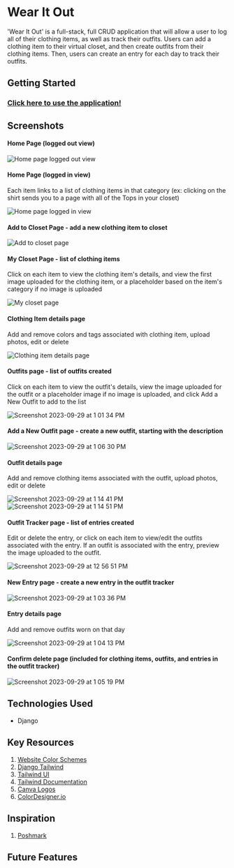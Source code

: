 # Wear It Out
'Wear It Out' is a full-stack, full CRUD application that will allow a user to log all of their clothing items, as well as track their outfits. Users can add a clothing item to their virtual closet, and then create outfits from their clothing items. Then, users can create an entry for each day to track their outfits.
## Getting Started
### [Click here to use the application!](https://wear-it-out-e8cbd3eb7d9e.herokuapp.com/)
## Screenshots
#### Home Page (logged out view)
![Home page logged out view](https://github.com/laurencmendoza/wear-it-out/assets/137251999/7072e6a1-f8d6-450c-96a7-d2b292c6e403)

#### Home Page (logged in view)
Each item links to a list of clothing items in that category (ex: clicking on the shirt sends you to a page with all of the Tops in your closet)

![Home page logged in view](https://github.com/laurencmendoza/wear-it-out/assets/137251999/55e5c644-2bdc-4627-bba9-2cb8430c1b32)

#### Add to Closet Page - add a new clothing item to closet
![Add to closet page](https://github.com/laurencmendoza/wear-it-out/assets/137251999/914fd254-c39b-44c8-abab-b9128074abd1)

#### My Closet Page - list of clothing items
Click on each item to view the clothing item's details, and view the first image uploaded for the clothing item, or a placeholder based on the item's category if no image is uploaded

![My closet page](https://github.com/laurencmendoza/wear-it-out/assets/137251999/ea656ef6-7e5c-4038-9933-748b04ec000e)

#### Clothing Item details page
Add and remove colors and tags associated with clothing item, upload photos, edit or delete

![Clothing item details page](https://github.com/laurencmendoza/wear-it-out/assets/137251999/67309ad4-6980-4070-9de9-b3898a8a6ff3)

#### Outfits page - list of outfits created
Click on each item to view the outfit's details, view the image uploaded for the outfit or a placeholder image if no image is uploaded, and click Add a New Outfit to add to the list

![Screenshot 2023-09-29 at 1 01 34 PM](https://github.com/laurencmendoza/wear-it-out/assets/137251999/a8a1b92c-d9a3-4a55-a91f-58cf1b0ceed5)

#### Add a New Outfit page - create a new outfit, starting with the description
![Screenshot 2023-09-29 at 1 06 30 PM](https://github.com/laurencmendoza/wear-it-out/assets/137251999/16a80334-fc64-4d9e-b669-9604628aed2f)

#### Outfit details page
Add and remove clothing items associated with the outfit, upload photos, edit or delete

![Screenshot 2023-09-29 at 1 14 41 PM](https://github.com/laurencmendoza/wear-it-out/assets/137251999/7ad47d9f-7610-4552-9eed-685ac3176c80)
![Screenshot 2023-09-29 at 1 14 51 PM](https://github.com/laurencmendoza/wear-it-out/assets/137251999/8a948599-f1d4-4f10-8517-af4c2838044b)

#### Outfit Tracker page - list of entries created
Edit or delete the entry, or click on each item to view/edit the outfits associated with the entry. If an outfit is associated with the entry, preview the image uploaded to the outfit. 

![Screenshot 2023-09-29 at 12 56 51 PM](https://github.com/laurencmendoza/wear-it-out/assets/137251999/7edc05a6-d098-4409-b4e7-f7ccda2f5e58)

#### New Entry page - create a new entry in the outfit tracker
![Screenshot 2023-09-29 at 1 03 36 PM](https://github.com/laurencmendoza/wear-it-out/assets/137251999/d8ddcba5-7a23-4439-8e93-5febb9c4088a)

#### Entry details page
Add and remove outfits worn on that day

![Screenshot 2023-09-29 at 1 04 13 PM](https://github.com/laurencmendoza/wear-it-out/assets/137251999/f5bba650-fea0-4e46-837c-564568ee9ab2)

#### Confirm delete page (included for clothing items, outfits, and entries in the outfit tracker)
![Screenshot 2023-09-29 at 1 05 19 PM](https://github.com/laurencmendoza/wear-it-out/assets/137251999/5de40a4f-d5ee-44ee-9463-3ec03542f950)


## Technologies Used
- Django
## Key Resources
1. [Website Color Schemes](https://visme.co/blog/website-color-schemes/)
2. [Django Tailwind](https://django-tailwind.readthedocs.io/en/latest/installation.html)
3. [Tailwind UI](https://tailwindui.com/)
4. [Tailwind Documentation](https://tailwindcss.com/docs/installation)
5. [Canva Logos](https://www.canva.com/logos/)
6. [ColorDesigner.io](https://colordesigner.io/gradient-generator)
## Inspiration
1. [Poshmark](https://poshmark.com/)
## Future Features
